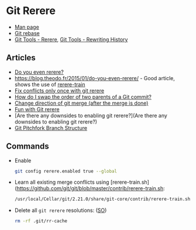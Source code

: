 # Git Rerere

* [Man page](https://git-scm.com/docs/git-rerere)
* [Git rebase](https://git-scm.com/docs/git-rebase)
* [Git Tools - Rerere](https://git-scm.com/book/en/v2/Git-Tools-Rerere), [Git Tools - Rewriting History](https://git-scm.com/book/en/v2/Git-Tools-Rewriting-History)

## Articles

* [Do you even rerere?](https://blog.theodo.fr/2015/01/do-you-even-rerere/)
* <https://blog.theodo.fr/2015/01/do-you-even-rerere/> - Good article, shows the use of [rerere-train](https://github.com/git/git/blob/master/contrib/rerere-train.sh)
* [Fix conflicts only once with git rerere](https://medium.com/@porteneuve/fix-conflicts-only-once-with-git-rerere-7d116b2cec67)
* [How do I swap the order of two parents of a Git commit?](https://stackoverflow.com/questions/25265528/how-do-i-swap-the-order-of-two-parents-of-a-git-commit)
* [Change direction of git merge (after the merge is done)](https://stackoverflow.com/questions/43256438/change-direction-of-git-merge-after-the-merge-is-done)
* [Fun with Git rerere](https://gitster.livejournal.com/41795.html)
* [Are there any downsides to enabling git rerere?](Are there any downsides to enabling git rerere?)
* [Git Pitchfork Branch Structure](https://gist.github.com/dkaminski/c8e59221bea74ab1fea615a468e3f4cf)

## Commands

* Enable

    ```bash
    git config rerere.enabled true --global
    ```

* Learn all existing merge conflicts using [rerere-train.sh](https://github.com/git/git/blob/master/contrib/rerere-train.sh:

    ```bash
    /usr/local/Cellar/git/2.21.0/share/git-core/contrib/rerere-train.sh --all
    ``` 

* Delete all `git rerere` resolutions: ([SO](https://stackoverflow.com/a/21635422/125246))

    ```bash
    rm -rf .git/rr-cache
    ```